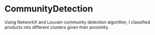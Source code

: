 # CommunityDetection
Using NetworkX and Louvain community detection algorithm, I classified products into different clusters given their proximity.
